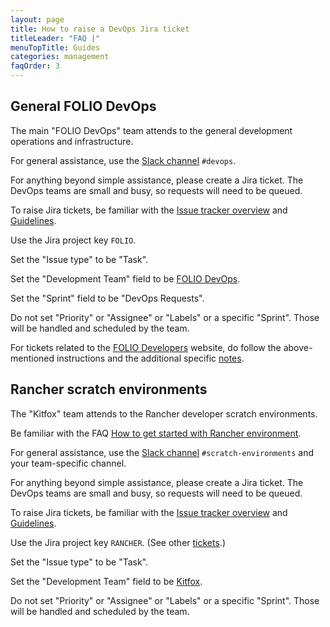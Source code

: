 ```yaml
---
layout: page
title: How to raise a DevOps Jira ticket
titleLeader: "FAQ |"
menuTopTitle: Guides
categories: management
faqOrder: 3
---
```


## General FOLIO DevOps

The main "FOLIO DevOps" team attends to the general development operations and infrastructure.

For general assistance, use the [Slack channel](/guidelines/which-forum/#slack) `#devops`.

For anything beyond simple assistance, please create a Jira ticket.
The DevOps teams are small and busy, so requests will need to be queued.

To raise Jira tickets, be familiar with the [Issue tracker overview](/guidelines/which-forum/#issue-tracker) and [Guidelines](/guidelines/issue-tracker/).

Use the Jira project key `FOLIO`.

Set the "Issue type" to be "Task".

Set the "Development Team" field to be [FOLIO DevOps](https://wiki.folio.org/display/FOLIJET/FOLIO+DevOps).

Set the "Sprint" field to be "DevOps Requests".

Do not set "Priority" or "Assignee" or "Labels" or a specific "Sprint". Those will be handled and scheduled by the team.

For tickets related to the [FOLIO Developers](/) website, do follow the above-mentioned instructions and the additional specific [notes](/faqs/how-to-contribute-devdoc/#raising-jira-tickets).

## Rancher scratch environments

The "Kitfox" team attends to the Rancher developer scratch environments.

Be familiar with the FAQ [How to get started with Rancher environment](/faqs/how-to-get-started-with-rancher/).

For general assistance, use the [Slack channel](/guidelines/which-forum/#slack) `#scratch-environments` and your team-specific channel.

For anything beyond simple assistance, please create a Jira ticket.
The DevOps teams are small and busy, so requests will need to be queued.

To raise Jira tickets, be familiar with the [Issue tracker overview](/guidelines/which-forum/#issue-tracker) and [Guidelines](/guidelines/issue-tracker/).

Use the Jira project key `RANCHER`. (See other [tickets](https://issues.folio.org/projects/RANCHER).)

Set the "Issue type" to be "Task".

Set the "Development Team" field to be [Kitfox](https://wiki.folio.org/display/FOLIJET/Kitfox+Team+DevOps+-+Dev+Support).

Do not set "Priority" or "Assignee" or "Labels" or a specific "Sprint". Those will be handled and scheduled by the team.

<div class="folio-spacer-content"></div>

